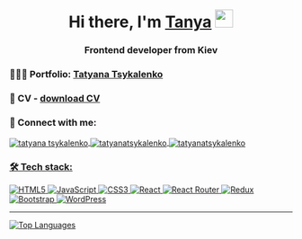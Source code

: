 <h1 align="center">Hi there, I'm <a href="http://selista.zzz.com.ua/" target="_blank">Tanya</a> 
<img src="https://github.com/blackcater/blackcater/raw/main/images/Hi.gif" height="32"/></h1>
<h3 align="center">Frontend developer from Kiev</h3>

### 👩🏻‍💻 Portfolio: [Tatyana Tsykalenko](http://selista.zzz.com.ua/)

### 📄 CV - [download CV](http://selista.zzz.com.ua/)

### 🤝 Connect with me:
<p align="left">
<a href="mailto:tsykalenko.t@gmail.com" target="blank"><img align="center" src="https://img.shields.io/badge/Gmail-D14836?style=for-the-badge&logo=gmail&logoColor=white&link=mailto:tsykalenko.t@gmail.com" alt="tatyana tsykalenko"  />
<a href="https://www.linkedin.com/in/tanya-tsykalenko-3830372b1/" target="blank"><img align="center" src="https://img.shields.io/badge/LinkedIn-0077B5?style=for-the-badge&logo=linkedin&logoColor=white" alt="tatyanatsykalenko" />
<a href="https://t.me/Tanya_Tsy" target="blank"><img align="center" src="https://img.shields.io/badge/Telegram-2CA5E0?style=for-the-badge&logo=telegram&logoColor=white" alt="tatyanatsykalenko" />
</p>

<h3 align="left">🛠 Tech stack:</h3>

![HTML5](https://img.shields.io/badge/html5-%23E34F26.svg?style=for-the-badge&logo=html5&logoColor=white) ![JavaScript](https://img.shields.io/badge/javascript-%23323330.svg?style=for-the-badge&logo=javascript&logoColor=%23F7DF1E) ![CSS3](https://img.shields.io/badge/css3-%231572B6.svg?style=for-the-badge&logo=css3&logoColor=white) ![React](https://img.shields.io/badge/react-%2320232a.svg?style=for-the-badge&logo=react&logoColor=%2361DAFB) ![React Router](https://img.shields.io/badge/React_Router-CA4245?style=for-the-badge&logo=react-router&logoColor=white) ![Redux](https://img.shields.io/badge/redux-%23593d88.svg?style=for-the-badge&logo=redux&logoColor=white) ![Bootstrap](https://img.shields.io/badge/bootstrap-%238511FA.svg?style=for-the-badge&logo=bootstrap&logoColor=white) ![WordPress](https://img.shields.io/badge/WordPress-%23117AC9.svg?style=for-the-badge&logo=WordPress&logoColor=white)

---

[![Top Languages](https://github-readme-stats-sigma-five.vercel.app/api/top-langs/?username=Selista&layout=compact&theme=vision-friendly-dark)](https://github.com/Selista)



